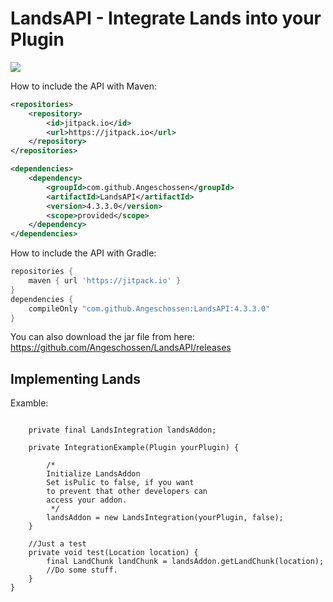 # LandsAPI - Integrate Lands into your Plugin
[![](https://jitpack.io/v/Angeschossen/LandsAPI.svg)](https://jitpack.io/#Angeschossen/LandsAPI)


How to include the API with Maven: 
```xml
<repositories>
	<repository>
		<id>jitpack.io</id>
		<url>https://jitpack.io</url>
	</repository>
</repositories>

<dependencies>
    <dependency>
        <groupId>com.github.Angeschossen</groupId>
        <artifactId>LandsAPI</artifactId>
        <version>4.3.3.0</version>
        <scope>provided</scope>
    </dependency>
</dependencies>
```

How to include the API with Gradle:
```groovy
repositories {
	maven { url 'https://jitpack.io' }
}
dependencies {
    compileOnly "com.github.Angeschossen:LandsAPI:4.3.3.0"
}
```


You can also download the jar file from here: https://github.com/Angeschossen/LandsAPI/releases


## Implementing Lands
Examble:

```public class IntegrationExample {

    private final LandsIntegration landsAddon;

    private IntegrationExample(Plugin yourPlugin) {

        /*
        Initialize LandsAddon
        Set isPulic to false, if you want
        to prevent that other developers can
        access your addon.
         */
        landsAddon = new LandsIntegration(yourPlugin, false);
    }

    //Just a test
    private void test(Location location) {
        final LandChunk landChunk = landsAddon.getLandChunk(location);
        //Do some stuff.
    }
}
```
